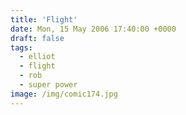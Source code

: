 ```yaml
---
title: 'Flight'
date: Mon, 15 May 2006 17:40:00 +0000
draft: false
tags:
  - elliot
  - flight
  - rob
  - super power
image: /img/comic174.jpg
---
```


